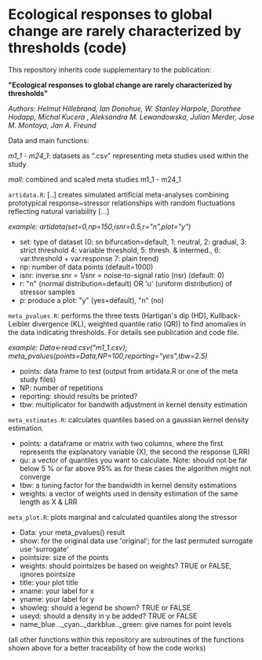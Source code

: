 # Ecological responses to global change are rarely characterized by thresholds (code)

This repository inherits code supplementary to the publication:

**"Ecological responses to global change are rarely characterized by thresholds"**

*Authors:  Helmut Hillebrand, Ian Donohue, W. Stanley Harpole, Dorothee Hodapp, Michal Kucera , Aleksandra M. Lewandowska, Julian Merder, Jose M. Montoya, Jan A. Freund*


Data and main functions: 

*m1_1 - m24_1*: datasets as ".csv" representing meta studies used within the study

*mall*: combined and scaled meta studies m1_1 - m24_1

`artidata.R`: [..] creates simulated artificial meta-analyses combining prototypical response~stressor relationships with random fluctuations reflecting natural variability [...]

*example: 
artidata(set=0,np=150,isnr=0.5,r="n",plot="y")*

  - set:  type of dataset (0: sn bifurcation=default, 1: neutral, 2: gradual, 3: strict threshold
                         4: variable threshold, 5: thresh. & intermed., 6: var.threshold + var.response 7: plain trend)
  - np:   number of data points (default=1000)
  - isnr: inverse snr = 1/snr = noise-to-signal ratio (nsr) (default: 0)
  - r:    "n" (normal distribution=default) OR 'u'  (uniform distribution) of stressor samples
  - p:    produce a plot: "y" (yes=default), "n" (no) 



`meta_pvalues.R`: performs the three tests (Hartigan's dip (HD), Kullback-Leibler divergence (KL), weighted quantile ratio (QR)) to find anomalies in the data indicating thresholds. For details see publication and code file. 

*example: 
Data<-read.csv("m1_1.csv);
meta_pvalues(points=Data,NP=100,reporting="yes",tbw=2.5)*

- points: data frame to test (output from artidata.R or one of the meta study files)
- NP: number of repetitions
- reporting: should results be printed?
- tbw: multiplicator for bandwith adjustment in kernel density estimation

`meta_estimates.R`: calculates quantiles based on a gaussian kernel density estimation.
- points: a dataframe or matrix with two columns, where the first represents the explanatory variable (X), the second the response (LRR)
- qu: a vector of quantiles you want to calculate. Note: should not be far below 5 % or far above 95% as for these cases the algorithm might not converge
- tbw: a tuning factor for the bandwidth in kernel density estimations
- weights: a vector of weights used in density estimation of the same length as X & LRR



`meta_plot.R`: plots marginal and calculated quantiles along the stressor

- Data: your meta_pvalues() result
- show: for the original data use 'original'; for the last permuted surrogate use 'surrogate'
- pointsize: size of the points
- weights: should pointsizes be based on weights? TRUE or FALSE, ignores pointsize
- title: your plot title
- xname: your label for x
- yname: your label for y
- showleg: should a legend be shown? TRUE or FALSE
- useyd: should a density in y be added? TRUE or FALSE
- name_blue .._cyan.._darkblue.._green: give names for point levels


(all other functions within this repository are subroutines of the functions shown above for a better traceability of how the code works)

